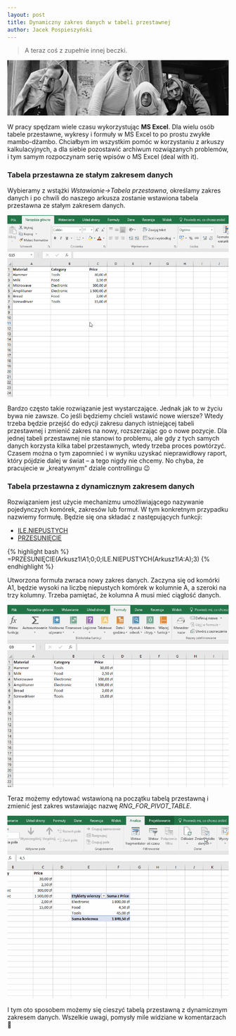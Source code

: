 ```yaml
---
layout: post
title: Dynamiczny zakres danych w tabeli przestawnej
author: Jacek Pospieszyński
---
```

>A teraz coś z zupełnie innej beczki.

![alt text](/img/monty-python.jpg "monty python")

W pracy spędzam wiele czasu wykorzystując **MS Excel**. Dla wielu osób tabele przestawne, wykresy i formuły w MS Excel to po prostu zwykłe mambo-dżambo. Chciałbym im wszystkim pomóc w korzystaniu z arkuszy kalkulacyjnych, a dla siebie pozostawić archiwum rozwiązanych problemów, i tym samym rozpoczynam serię wpisów o MS Excel (deal with it).

<!--more-->

### Tabela przestawna ze stałym zakresem danych

Wybieramy z wstążki *Wstawianie->Tabela przestawna*, określamy zakres danych i po chwili do naszego arkusza zostanie wstawiona tabela przestawna ze stałym zakresem danych.

![alt text](/img/pivot_tabel_fixed_range.gif "pivot table fixed range")

Bardzo często takie rozwiązanie jest wystarczające. Jednak jak to w życiu bywa nie zawsze. Co jeśli będziemy chcieli wstawić nowe wiersze? Wtedy trzeba będzie przejść do edycji zakresu danych istniejącej tabeli przestawnej i zmienić zakres na nowy, rozszerzając go o nowe pozycje. Dla jednej tabeli przestawnej nie stanowi to problemu, ale gdy z tych samych danych korzysta kilka tabel przestawnych, wtedy trzeba proces powtórzyć. Czasem można o tym zapomnieć i w wyniku uzyskać nieprawidłowy raport, który pójdzie dalej w świat – a tego nigdy nie chcemy. No chyba, że pracujecie w „kreatywnym” dziale controllingu 😉

### Tabela przestawna z dynamicznym zakresem danych

Rozwiązaniem jest użycie mechanizmu umożliwiającego nazywanie pojedynczych komórek, zakresów lub formuł. W tym konkretnym przypadku nazwiemy formułę. Będzie się ona składać z następujących funkcji:
* [ILE.NIEPUSTYCH](https://support.office.com/pl-pl/article/ILE-NIEPUSTYCH-funkcja-7dc98875-d5c1-46f1-9a82-53f3219e2509)
* [PRZESUNIĘCIE](https://support.office.com/pl-pl/article/PRZESUNI%C4%98CIE-funkcja-c8de19ae-dd79-4b9b-a14e-b4d906d11b66)

{% highlight bash %}
=PRZESUNIĘCIE(Arkusz1!$A$1;0;0;ILE.NIEPUSTYCH(Arkusz1!$A:$A);3)
{% endhighlight %}

Utworzona formuła zwraca nowy zakres danych. Zaczyna się od komórki A1, będzie wysoki na liczbę niepustych komórek w kolumnie A, a szeroki na trzy kolumny. Trzeba pamiętać, że kolumna A musi mieć ciągłość danych.

![alt text](/img/new_named_formula.gif "new named formula")

Teraz możemy edytować wstawioną na początku tabelą przestawną i zmienić jest zakres wstawiając nazwę *RNG_FOR_PIVOT_TABLE*.

![alt text](/img/pivot_tabel_dynamic_range.gif "pivot tabel dynamic range")

I tym oto sposobem możemy się cieszyć tabelą przestawną z dynamicznym zakresem danych. Wszelkie uwagi, pomysły mile widziane w komentarzach 🙂